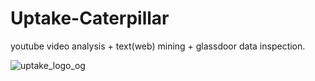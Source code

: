 # Uptake-Caterpillar
youtube video analysis + text(web) mining + glassdoor data inspection.

![uptake_logo_og](https://cloud.githubusercontent.com/assets/11197322/12013355/d7e8fa50-ace2-11e5-9acd-e55c89086a35.jpg)
